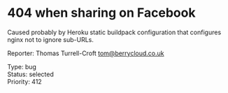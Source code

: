 # 404 when sharing on Facebook

Caused probably by Heroku static buildpack configuration that configures nginx not to ignore sub-URLs.

Reporter: Thomas Turrell-Croft <tom@berrycloud.co.uk>  

Type: bug  
Status: selected  
Priority: 412
